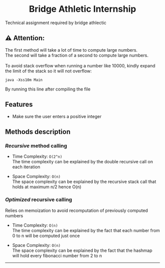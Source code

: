 <h1 align="middle">Bridge Athletic Internship</h1>
Technical assignment required by bridge athlectic

## ⚠ Attention:
The first method will take a lot of time to compute large numbers.<br>
The second will take a fraction of a second to compute large numbers.
<br><br>
To avoid stack overflow when running a number like 10000, kindly expand the limit of the stack so it will not overflow:
```shell
java -Xss10m Main
```
By running this line after compiling the file

## Features
- Make sure the user enters a positive integer      

## Methods description
### *Recursive* method calling
- Time Complexity: `O(2^n)`<br>
The time complexity can be explained by the double recursive call on each iteration

- Space Complexity: `O(n)`<br>
The space complexity can be explained by the recursive stack call that holds at maximum n/2 hence O(n)

### *Optimized* recursive calling

Relies on memoization to avoid recomputation of previously computed numbers

- Time Complexity: `O(n)`<br>
The time complexity can be explained by the fact that each number from 0 to n will be computed just once

- Space Complexity: `O(n)`<br>
The space complexity can be explained by the fact that the hashmap will hold every fibonacci number from 2 to n

-------------------------
